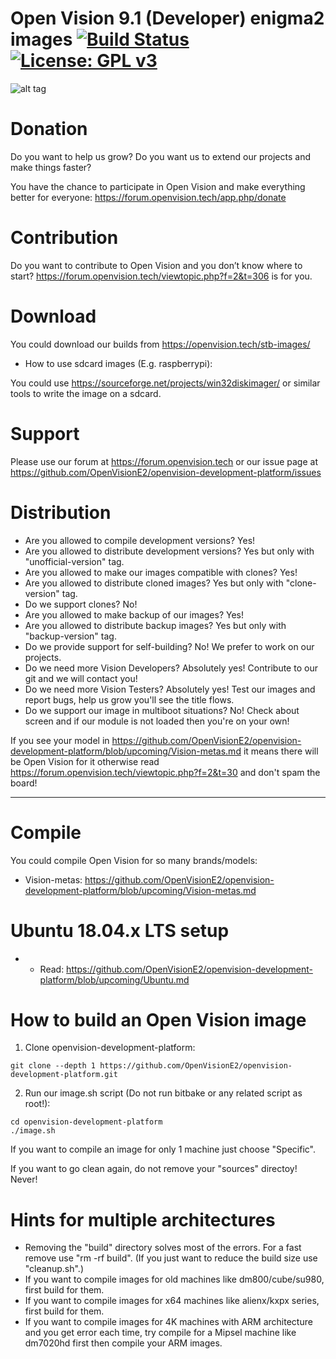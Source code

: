 Open Vision 9.1 (Developer) enigma2 images [![Build Status](https://travis-ci.org/OpenVisionE2/openvision-development-platform.svg?branch=upcoming)](https://travis-ci.org/OpenVisionE2/openvision-development-platform) [![License: GPL v3](https://img.shields.io/badge/License-GPLv3-blue.svg)](https://www.gnu.org/licenses/gpl-3.0)
==========================
![alt tag](https://raw.github.com/OpenVisionE2/openvision-development-platform/upcoming/meta-openvision/recipes-openvision/bootlogo/openvision-bootlogo/bootlogo.jpg)

# Donation

Do you want to help us grow? Do you want us to extend our projects and make things faster?

You have the chance to participate in Open Vision and make everything better for everyone: https://forum.openvision.tech/app.php/donate

# Contribution

Do you want to contribute to Open Vision and you don’t know where to start? https://forum.openvision.tech/viewtopic.php?f=2&t=306 is for you.

# Download

You could download our builds from https://openvision.tech/stb-images/
* How to use sdcard images (E.g. raspberrypi):

You could use https://sourceforge.net/projects/win32diskimager/ or similar tools to write the image on a sdcard.

# Support

Please use our forum at https://forum.openvision.tech or our issue page at https://github.com/OpenVisionE2/openvision-development-platform/issues

# Distribution

* Are you allowed to compile development versions? Yes!
* Are you allowed to distribute development versions? Yes but only with "unofficial-version" tag.
* Are you allowed to make our images compatible with clones? Yes!
* Are you allowed to distribute cloned images? Yes but only with "clone-version" tag.
* Do we support clones? No!
* Are you allowed to make backup of our images? Yes!
* Are you allowed to distribute backup images? Yes but only with "backup-version" tag.
* Do we provide support for self-building? No! We prefer to work on our projects.
* Do we need more Vision Developers? Absolutely yes! Contribute to our git and we will contact you!
* Do we need more Vision Testers? Absolutely yes! Test our images and report bugs, help us grow you'll see the title flows.
* Do we support our image in multiboot situations? No! Check about screen and if our module is not loaded then you're on your own!

If you see your model in https://github.com/OpenVisionE2/openvision-development-platform/blob/upcoming/Vision-metas.md it means there will be Open Vision for it otherwise read https://forum.openvision.tech/viewtopic.php?f=2&t=30 and don't spam the board!

---

# Compile
You could compile Open Vision for so many brands/models:
* Vision-metas: https://github.com/OpenVisionE2/openvision-development-platform/blob/upcoming/Vision-metas.md

# Ubuntu 18.04.x LTS setup
* * Read: https://github.com/OpenVisionE2/openvision-development-platform/blob/upcoming/Ubuntu.md

# How to build an Open Vision image
1. Clone openvision-development-platform:
```
git clone --depth 1 https://github.com/OpenVisionE2/openvision-development-platform.git
```
2. Run our image.sh script (Do not run bitbake or any related script as root!):
```
cd openvision-development-platform
./image.sh
```
If you want to compile an image for only 1 machine just choose "Specific".

If you want to go clean again, do not remove your "sources" directoy! Never!
# Hints for multiple architectures
* Removing the "build" directory solves most of the errors. For a fast remove use "rm -rf build".
(If you just want to reduce the build size use "cleanup.sh".)
* If you want to compile images for old machines like dm800/cube/su980, first build for them.
* If you want to compile images for x64 machines like alienx/kxpx series, first build for them.
* If you want to compile images for 4K machines with ARM architecture and you get error each time, try compile for a Mipsel machine like dm7020hd first then compile your ARM images.

